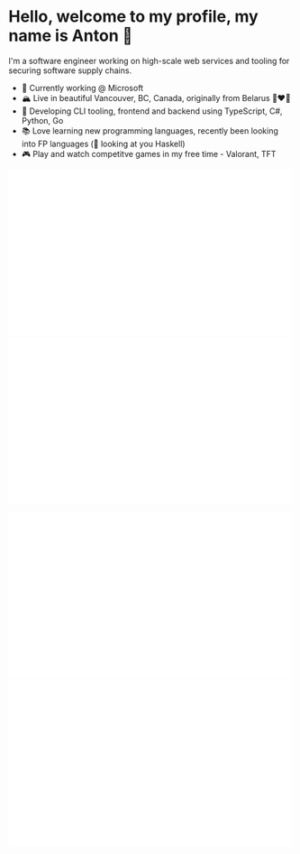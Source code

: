 # Hello, welcome to my profile, my name is Anton 👋

I'm a software engineer working on high-scale web services and tooling for securing software supply chains.

- 🏢 Currently working @ Microsoft
- 🏔️ Live in beautiful Vancouver, BC, Canada, originally from Belarus 🤍❤️🤍
- 🔨 Developing CLI tooling, frontend and backend using TypeScript, C#, Python, Go
- 📚 Love learning new programming languages, recently been looking into FP languages (👀 looking at you Haskell)
- 🎮 Play and watch competitve games in my free time - Valorant, TFT

![](https://raw.githubusercontent.com/ByAgenT/github-stats/master/generated/overview.svg#gh-dark-mode-only)
![](https://raw.githubusercontent.com/ByAgenT/github-stats/master/generated/overview.svg#gh-light-mode-only)

![](https://raw.githubusercontent.com/ByAgenT/github-stats/master/generated/languages.svg#gh-dark-mode-only)
![](https://raw.githubusercontent.com/ByAgenT/github-stats/master/generated/languages.svg#gh-light-mode-only)
